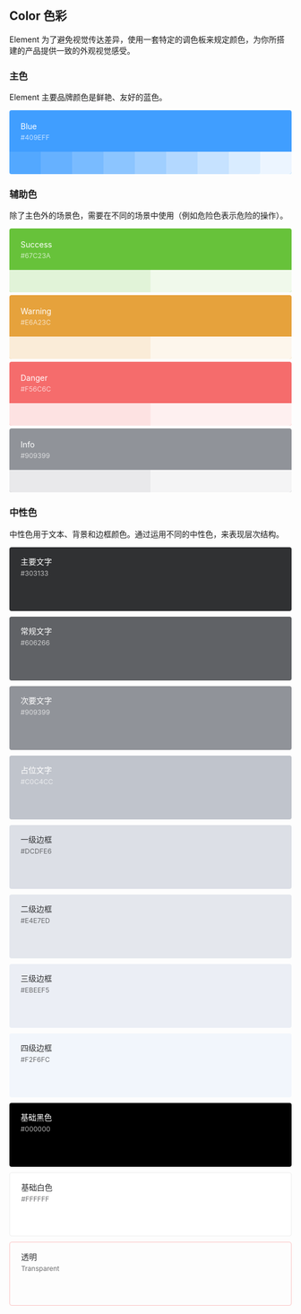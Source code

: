 <style lang="scss">
  .demo-color-box {
    border-radius: 4px;
    padding: 20px;
    height: 114px;
    margin: 5px 0;
    box-sizing: border-box;
    color: #fff;
    font-size: 14px;
    position: relative;

    & .value {
      font-size: 12px;
      opacity: 0.69;
      line-height: 24px;
    }
  }
  .demo-color-box-group {
    .demo-color-box {
      border-radius: 0;
      margin: 0;
    }
    .demo-color-box:first-child {
      border-radius: 4px 4px 0 0;
    }
    .demo-color-box:last-child {
      border-radius: 0 0 4px 4px;
    }
  }
  .bg-blue {
    background-color: #409EFF;
  }

  .bg-color-sub {
      width: 100%;
      height: 40px;
      left: 0;
      bottom: 0;
      position: absolute;
      border-radius: 0 0 4px 4px;
      div {
          height: 100%;
          width: 50%;
          display: inline-block;
          margin: 0 -4px 0 0;
      }
      :first-child {
          border-radius: 0 0 0 4px;
      }
      :last-child {
          border-radius: 0 0 4px 0;
      }
      .bg-blue-sub-item {
          width: 11.1111111%;
          padding: 0;
      }
  }

  .bg-success {
    background-color: #67C23A;
  }
  .bg-warning {
    background-color: #E6A23C;
  }
  .bg-danger {
    background-color: #F56C6C;
  }
  .bg-info {
    background-color: #909399;
  }

  .bg-text-primary {
    background-color: #303133;
  }
  .bg-text-regular {
    background-color: #606266;
  }
  .bg-text-secondary {
    background-color: #909399;
  }
  .bg-text-placeholder {
    background-color: #c0c4cc;
  }

  .bg-border-base {
    background-color: #dcdfe6;
  }
  .bg-border-light {
    background-color: #e4e7ed;
  }
  .bg-border-lighter {
    background-color: #ebeef5;
  }
  .bg-border-extra-light {
    background-color: #f2f6fc;
  }

  [class*=" bg-border-"] {
    color: #303133;
  }

  .demo-color-box-lite {
      color: #303133;
  }

  .demo-color-box-other {
      margin: 10px 0!important;
      border-radius: 4px 4px 4px 4px!important;
      padding: 15px 20px;
  }
</style>

## Color 色彩
Element 为了避免视觉传达差异，使用一套特定的调色板来规定颜色，为你所搭建的产品提供一致的外观视觉感受。

### 主色
Element 主要品牌颜色是鲜艳、友好的蓝色。
<div class="el-row" style="margin-left: -6px; margin-right: -6px;">
  <div class="el-col el-col-10 el-col-xs-12" style="padding-left: 6px; padding-right: 6px;">
    <div class="demo-color-box bg-blue">
      Blue<div class="value">#409EFF</div>
      <div class="bg-color-sub" style="background: rgb(236, 245, 255);width: 100%; height: 40px;">
        <div class="bg-blue-sub-item" style="background: rgb(83, 168, 255);"></div>
        <div class="bg-blue-sub-item" style="background: rgb(102, 177, 255);"></div>
        <div class="bg-blue-sub-item" style="background: rgb(121, 187, 255);"></div>
        <div class="bg-blue-sub-item" style="background: rgb(140, 197, 255);"></div>
        <div class="bg-blue-sub-item" style="background: rgb(160, 207, 255);"></div>
        <div class="bg-blue-sub-item" style="background: rgb(179, 216, 255);"></div>
        <div class="bg-blue-sub-item" style="background: rgb(198, 226, 255);"></div>
        <div class="bg-blue-sub-item" style="background: rgb(217, 236, 255);"></div>
      </div>
    </div>
  </div>
</div>

### 辅助色
除了主色外的场景色，需要在不同的场景中使用（例如危险色表示危险的操作）。
<div class="el-row" style="margin-left: -6px; margin-right: -6px;">
  <div class="el-col el-col-6 el-col-xs-12" style="padding-left: 6px; padding-right: 6px;">
    <div class="demo-color-box" style="background: rgb(103, 194, 58);">
      Success<div class="value">#67C23A</div>
      <div class="bg-color-sub">
        <div class="bg-success-sub-item" style="background: rgb(225, 243, 216);"></div>
        <div class="bg-success-sub-item" style="background: rgb(240, 249, 235);"></div>
      </div>
    </div>
  </div>
  <div class="el-col el-col-6 el-col-xs-12" style="padding-left: 6px; padding-right: 6px;">
    <div class="demo-color-box" style="background: rgb(230, 162, 60);">
      Warning<div class="value">#E6A23C</div>
      <div class="bg-color-sub">
        <div class="bg-success-sub-item" style="background: rgb(250, 236, 216);"></div>
        <div class="bg-success-sub-item" style="background: rgb(253, 246, 236);"></div>
      </div>
    </div>
  </div>
  <div class="el-col el-col-6 el-col-xs-12" style="padding-left: 6px; padding-right: 6px;">
    <div class="demo-color-box" style="background: rgb(245, 108, 108);">
      Danger<div class="value">#F56C6C</div>
      <div class="bg-color-sub">
        <div class="bg-success-sub-item" style="background: rgb(253, 226, 226);"></div>
        <div class="bg-success-sub-item" style="background: rgb(254, 240, 240);"></div>
      </div>
    </div>
  </div>
  <div class="el-col el-col-6 el-col-xs-12" style="padding-left: 6px; padding-right: 6px;">
    <div class="demo-color-box" style="background: rgb(144, 147, 153);">
      Info<div class="value">#909399</div>
      <div class="bg-color-sub">
        <div class="bg-success-sub-item" style="background: rgb(233, 233, 235);"></div>
        <div class="bg-success-sub-item" style="background: rgb(244, 244, 245);"></div>
      </div>
    </div>
  </div>
</div>


### 中性色
中性色用于文本、背景和边框颜色。通过运用不同的中性色，来表现层次结构。
<div class="el-row" style="margin-left: -6px; margin-right: -6px;">
  <div class="el-col el-col-6 el-col-xs-12" style="padding-left: 6px; padding-right: 6px;">
    <div class="demo-color-box-group">
      <div class="demo-color-box demo-color-box-other" style="background: rgb(48, 49, 51);">
        主要文字<div class="value">#303133</div>
      </div>
      <div class="demo-color-box demo-color-box-other" style="background: rgb(96, 98, 102);">
        常规文字<div class="value">#606266</div>
      </div>
      <div class="demo-color-box demo-color-box-other" style="background: rgb(144, 147, 153);">
        次要文字<div class="value">#909399</div>
      </div>
      <div class="demo-color-box demo-color-box-other" style="background: rgb(192, 196, 204);">
        占位文字<div class="value">#C0C4CC</div>
      </div>
    </div>
  </div>
  <div class="el-col el-col-6 el-col-xs-12" style="padding-left: 6px; padding-right: 6px;">
    <div class="demo-color-box-group">
      <div class="demo-color-box demo-color-box-other demo-color-box-lite" style="background: #DCDFE6;">
        一级边框<div class="value">#DCDFE6</div>
      </div>
      <div class="demo-color-box demo-color-box-other demo-color-box-lite" style="background: #E4E7ED;">
        二级边框<div class="value">#E4E7ED</div>
      </div>
      <div class="demo-color-box demo-color-box-other demo-color-box-lite" style="background: #EBEEF5;">
        三级边框<div class="value">#EBEEF5</div>
      </div>
      <div class="demo-color-box demo-color-box-other demo-color-box-lite" style="background: #F2F6FC;">
        四级边框<div class="value">#F2F6FC</div>
      </div>
    </div>
  </div>
  <div class="el-col el-col-6 el-col-xs-12" style="padding-left: 6px; padding-right: 6px;">
    <div class="demo-color-box-group">
      <div class="demo-color-box demo-color-box-other" style="background: rgb(0, 0, 0);">
        基础黑色<div class="value">#000000</div>
      </div>
      <div class="demo-color-box demo-color-box-other" style="background: rgb(255, 255, 255); color: rgb(48, 49, 51); border: 1px solid rgb(238, 238, 238);">
        基础白色<div class="value">#FFFFFF</div>
      </div>
      <div class="demo-color-box demo-color-box-other bg-transparent" style="border: 1px solid #fcc3c3;color: #303133;">
        透明<div class="value">Transparent</div>
      </div>
    </div>
  </div>
</div>
